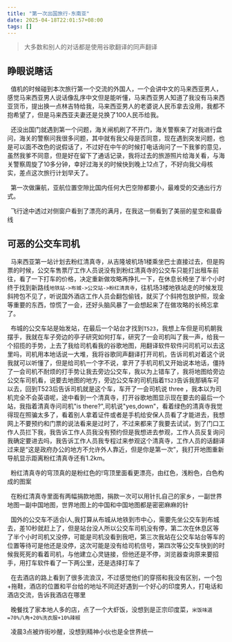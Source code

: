 ```yaml
---
title: "第一次出国旅行-东南亚"
date: 2025-04-18T22:01:57+08:00
tags: []
---
```


>大多数和别人的对话都是使用谷歌翻译的同声翻译

## 睁眼说瞎话

&nbsp;&nbsp;值机的时候碰到本次旅行第一个交流的外国人，一个会讲中文的马来西亚男人，感觉马来西亚男人说话像乱序中文但是能听懂，马来西亚男人知道了我没有马来西亚货币，提出换一点林吉特给我，马来西亚男人的老婆说人民币拿去没用，我都不抱希望了，但是马来西亚夫妻还是兑换了100人民币给我。

&nbsp;&nbsp;还没出国门就遇到第一个问题，海关闸机刷了不开门，海关警察来了对我进行盘问，海关的警察问我很多问题，其中就有我父母是否同意，现在遇到突发问题，也是可以面不改色的说假话了，不过好在中午的时候打电话询问了一下我爹的意见，虽然我爹不同意，但是好在留下了通话记录，我将过去的旅游照片给海关看，与海关警察周旋了10多分钟，幸好过海关的时候快到晚上12点了，不好向我父母核实，差点这次旅行计划早夭了。

&nbsp;&nbsp;第一次做廉航，亚航位置空隙比国内任何大巴空隙都要小，最难受的交通出行方式。

&nbsp;&nbsp;飞行途中透过对侧窗户看到了漂亮的满月，在我这一侧看到了美丽的星空和晨昏线

## 可恶的公交车司机

&nbsp;&nbsp;马来西亚第一站计划去粉红清真寺，从吉隆坡机场1楼乘坐巴士直接过去，但是购票的时候，公交车售票厅工作人员说没有到粉红清真寺的公交车只能打出租车前往，看了一下打车的价格，决定重新做攻略再挣扎一下，在休息长椅坐了半个小时终于找到新路线`地铁站->布城->公交站->粉红清真寺`，往机场3楼地铁站走的时候发现斜挎包不见了，听说国外酒店工作人员会翻包偷钱，就买了个斜挎包放护照，现金等重要的东西，惊慌了一会，还好头脑风暴了一会想起来了在做攻略的长椅忘拿了。

&nbsp;&nbsp;布城的公交车站是始发站，在最后一个站台才找到`T523`，我想上车但是司机朝我摆手，我就在车子旁边的亭子研究如何打车，研究了一会司机叫了我一声，给我一个招揽的手势，上去了我给司机看我的谷歌地图，用翻译软件软件问司机可以去这里吗，司机用本地话说一大堆，我将谷歌同声翻译打开司机，告诉司机对着这个说我就可以听懂了，但是给司机一个字不说，拿开了手机司机又开始说本地话，僵持了一会司机不耐烦的打手势让我去旁边公交车，我以为上错车了，我将地图给旁边公交车司机看，说要去地图的地方，旁边公交车的司机指着`T523`告诉我那辆车可以去，回到T523后告诉司机就是这个车，车开了一会司机说 three ，我本以为司机完全不会英语呢，途中看到一个清真寺，打开谷歌地图显示现在要去的最后一个站，我指着清真寺问司机"is there?",司机说"yes,down"，看着绿色的清真寺我觉得现在照骗太多了，看着别人拿着证件或者是手机给安保人员看了才能进去，我想网上不要预约和门票的说法看来是过时了，不过来都来了我要去试试，到了门口工作人员拦下我，我告诉工作人员我没有预约但是我想进去参观，工作人员反复询问我确定要进去吗，我告诉工作人员我专程过来参观这个清真寺，工作人员的话翻译过来是“这是政府办公的地方不允许外人靠近，但是你是第一次”，我打开地图重新导航显示距离粉红清真寺还有1.2km。

&nbsp;&nbsp;粉红清真寺的穹顶真的是粉红色的!穹顶里面看更漂亮，由红色，浅粉色，白色构成的图案

&nbsp;&nbsp;在粉红清真寺里面有两幅捐款地图，捐款一次可以用针扎自己的家乡，一副世界地图一副中国地图，世界地图上的中国和中国地图都是密密麻麻的针

&nbsp;&nbsp;国外的公交车不适合i人,我打算从布城从地铁到市中心，需要先坐公交车到布城去，差10秒就赶上了，但是站台没人所以公交车司机没有停，第二次在休息区等了半个小时司机又没停，可能是司机没看到我吧，第三次我站在公交车站台等车的位置等待可是他还是没停，这次可能是没有给司机信号，第四次等公交车快到的时候我死死的看着司机，与他建立心灵链接，但他还是不停，浏览器查询原来要招手，用打车软件看了一下两公里，还是选择打车了

&nbsp;&nbsp;在去酒店的路上看到了很多流浪汉，不过感觉他们的穿搭和我没有区别，一个包+拖鞋，酒店的位置和平台给的地址不同还好遇到一个好心的印度男人，打电话和酒店交流，告诉我酒店在哪里

&nbsp;&nbsp;晚餐找了家本地人多的店，点了一个大虾饭，没想到是正宗印度菜，`米饭味道=70%八角+20%洗衣服+10%辣椒`

&nbsp;&nbsp;凌晨3点被炸街吵醒，没想到精神小伙也是全世界统一
